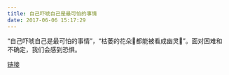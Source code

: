 ```yaml
---
title: 自己吓唬自己是最可怕的事情
date: 2017-06-06 15:17:29
---
```

“自己吓唬自己是最可怕的事情”，“枯萎的花朵🥀都能被看成幽灵👻”。面对困难和不确定，我们会感到恐惧。

[链接](http://51world.win/2017/06/02/%E7%BC%96%E7%A8%8B%E9%82%A3%E7%82%B9%E4%BA%8B%E5%84%BF-%E7%A8%8B%E5%BA%8F%E6%98%AF%E6%80%8E%E6%A0%B7%E8%B7%91%E8%B5%B7%E6%9D%A5%E7%9A%84/)